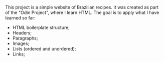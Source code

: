 This project is a simple website of Brazilian recipes. It was created as part of the "Odin Project", where I learn HTML. The goal is to apply what I have learned so far: 

- HTML boilerplate structure;
- Headers;
- Paragraphs;
- Images;
- Lists (ordered and unordered);
- Links;